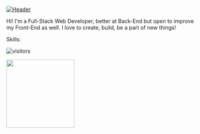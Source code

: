[![Header](https://raw.githubusercontent.com/ticianomen/<OWNER>/<OWNER>/burger.jpg "Header")](https://some-url.dev/)


Hi! I'm a Full-Stack Web Developer, better at Back-End but open to improve my Front-End as well. I love to create, build, be a part of new things!


Skills:



![visitors](https://visitor-badge.glitch.me/badge?page_id=page.id)

<img height="180em" src="https://github-readme-stats.vercel.app/api?username=ticianomen&show_icons=true&hide_border=true&&count_private=true&include_all_commits=true" />

<!--START_SECTION:waka-->
<!--END_SECTION:waka-->
